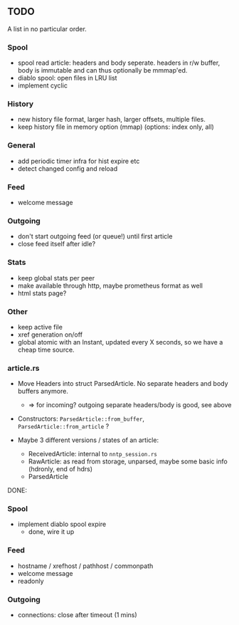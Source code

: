 
## TODO

A list in no particular order.

### Spool

- spool read article: headers and body seperate. headers in r/w buffer,
  body is immutable and can thus optionally be mmmap'ed.
- diablo spool: open files in LRU list
- implement cyclic

### History

- new history file format, larger hash, larger offsets, multiple files.
- keep history file in memory option (mmap) (options: index only, all)

### General
- add periodic timer infra for hist expire etc
- detect changed config and reload

### Feed

- welcome message

### Outgoing
- don't start outgoing feed (or queue!) until first article
- close feed itself after idle?

### Stats
- keep global stats per peer
- make available through http, maybe prometheus format as well
- html stats page?

### Other

- keep active file
- xref generation on/off
- global atomic with an Instant, updated every X seconds, so we have a cheap time source.

### article.rs

- Move Headers into struct ParsedArticle. No separate headers and body buffers anymore.
  + => for incoming? outgoing separate headers/body is good, see above
- Constructors: `ParsedArticle::from_buffer`, `ParsedArticle::from_article` ?

- Maybe 3 different versions / states of an article:
  - ReceivedArticle: internal to `nntp_session.rs`
  - RawArticle: as read from storage, unparsed, maybe some basic info (hdronly, end of hdrs)
  - ParsedArticle

DONE:

### Spool

- implement diablo spool expire
  + done, wire it up

### Feed

- hostname / xrefhost / pathhost / commonpath
- welcome message
- readonly

### Outgoing
- connections: close after timeout (1 mins)
